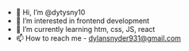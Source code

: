 - 👋 Hi, I’m @dytysny10
- 👀 I’m interested in frontend development
- 🌱 I’m currently learning htm, css, JS, react
- 📫 How to reach me - dylansnyder931@gmail.com
<!---
dytysny10/dytysny10 is a ✨ special ✨ repository because its `README.md` (this file) appears on your GitHub profile.
You can click the Preview link to take a look at your changes.
--->

